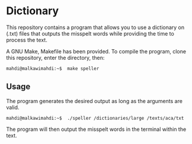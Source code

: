 # Dictionary
 
This repository contains a program that allows you to use a dictionary on (.txt) files that outputs the misspelt words while providing the time to process the text.

A GNU Make, Makefile has been provided. To compile the program, clone this repository, enter the directory, then:
```console
mahdi@malkawimahdi:~$  make speller
```

## Usage

The program generates the desired output as long as the arguments are valid.
```console
mahdi@malkawimahdi:~$  ./speller /dictionaries/large /texts/aca/txt
```
The program will then output the misspelt words in the terminal within the text.
